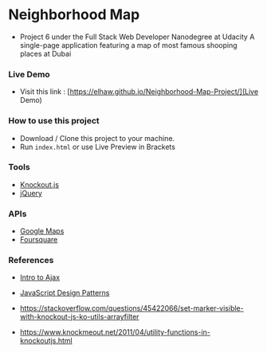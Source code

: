# Neighborhood Map

- Project 6 under the Full Stack Web Developer Nanodegree at Udacity
A single-page application featuring a map of most famous shooping places at Dubai

### Live Demo 

- Visit this link : [https://elhaw.github.io/Neighborhood-Map-Project/](Live Demo)


### How to use this project
- Download / Clone this project to your machine.
- Run `index.html` or use Live Preview in Brackets

### Tools

* [Knockout.js](http://knockoutjs.com/)
* [jQuery](http://jquery.com)

### APIs

* [Google Maps](https://developers.google.com/maps/)
* [Foursquare](https://developer.foursquare.com/)

### References
* [Intro to Ajax](https://www.udacity.com/course/ud110)
* [JavaScript Design Patterns](https://www.udacity.com/courses/javascript-design-patterns--ud989)


* https://stackoverflow.com/questions/45422066/set-marker-visible-with-knockout-js-ko-utils-arrayfilter
* https://www.knockmeout.net/2011/04/utility-functions-in-knockoutjs.html


